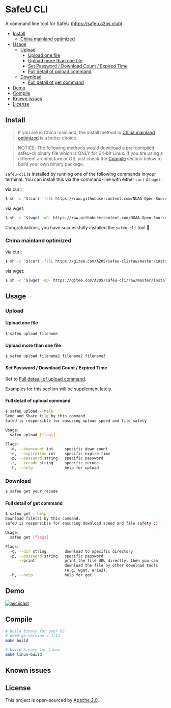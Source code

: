 <!-- omit in toc -->
# SafeU CLI

A command line tool for SafeU (https://safeu.a2os.club).

- [Install](#install)
  - [China mainland optimized](#china-mainland-optimized)
- [Usage](#usage)
  - [Upload](#upload)
    - [Upload one file](#upload-one-file)
    - [Upload more than one file](#upload-more-than-one-file)
    - [Set Password / Download Count / Expired Time](#set-password--download-count--expired-time)
    - [Full detail of upload command](#full-detail-of-upload-command)
  - [Download](#download)
    - [Full detail of get command](#full-detail-of-get-command)
- [Demo](#demo)
- [Compile](#compile)
- [Known issues](#known-issues)
- [License](#license)

## Install

> If you are in China mainland, the install method in [China mainland optimized](#china-mainland-optimized) is a better choice. 

> NOTICE: The following methods would download a pre-compiled safeu-cli binary file which is ONLY for 64-bit Linux. If you are using a different architecture or OS, just check the [Compile](#compile) section below to build your own binary package.

`safeu-cli` is installed by running one of the following commands in your terminal. You can install this via the command-line with either `curl` or `wget`.

via curl:

```bash
$ sh -c "$(curl -fsSL https://raw.githubusercontent.com/NUAA-Open-Source/safeu-cli/master/install.sh)"
```

via wget:

```bash
$ sh -c "$(wget -qO- https://raw.githubusercontent.com/NUAA-Open-Source/safeu-cli/master/install.sh)"
```

Congratulations, you have successfully installed the `safeu-cli` tool :tada:

### China mainland optimized

via curl:

```bash
$ sh -c "$(curl -fsSL https://gitee.com/A2OS/safeu-cli/raw/master/install.sh) cn"
```

via wget:

```bash
$ sh -c "$(wget -qO- https://gitee.com/A2OS/safeu-cli/raw/master/install.sh) cn"
```

## Usage

### Upload

#### Upload one file
```bash
$ safeu upload filename
```

#### Upload more than one file

```bash
$ safeu upload filename1 filename2 filename3
```

#### Set Password / Download Count / Expired Time

Ref to [Full deteail of upload command](#full-detail-of-upload-command).

Examples for this section will be supplement lately.

#### Full detail of upload command

```bash
$ safeu upload --help          
Send and Share file by this command.
SafeU is responsible for ensuring upload speed and file safety

Usage:
  safeu upload [flags]

Flags:
  -d, --downcount int     specific down count
  -e, --expiretime int    specific expire time
  -p, --password string   specific password
  -r, --recode string     specific recode
  -h, --help              help for upload
```

### Download
```bash
$ safeu get your_recode
```

#### Full detail of get command

```bash
$ safeu get --help   
Download file(s) by this command.
SafeU is responsible for ensuring download speed and file safety :)

Usage:
  safeu get [flags]

Flags:
  -d, --dir string        download to specific directory
  -p, --password string   specific password
      --print             print the file URL directly, then you can 
                          download the file by other download tools 
                          (e.g. wget, aria2).
  -h, --help              help for get
```

## Demo

[![asciicast](https://asciinema.org/a/iZgrbrUpli4kxOQlOBco9jamH.svg)](https://asciinema.org/a/iZgrbrUpli4kxOQlOBco9jamH)

## Compile

```bash
# build binary for your OS 
# need go version > 1.13
make build

# build binary for Linux
make linux-build
```

## Known issues

## License

This project is open-sourced by [Apache 2.0](./LICENSE).

